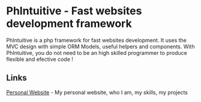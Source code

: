 PhIntuitive - Fast websites development framework
======

PhIntuitive is a php framework for fast websites development. It uses the MVC design with simple ORM Models, useful helpers and components.
With PhIntuitive, you do not need to be an high skilled programmer to produce flexible and efective code !

Links
------
[Personal Website](http://loicboutter.fr/projet-phintuitive) - My personal website, who I am, my skills, my projects